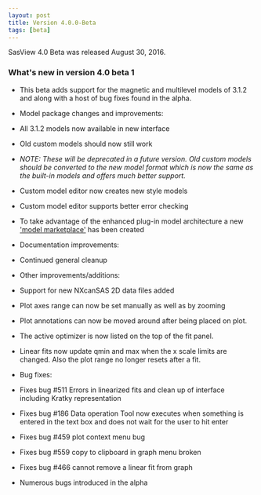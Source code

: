 ```yaml
---
layout: post
title: Version 4.0.0-Beta
tags: [beta]
---
```


SasView 4.0 Beta was released August 30, 2016.

### What's new in version 4.0 beta 1

*   This beta adds support for the magnetic and multilevel models of 3.1.2 and along with a host of bug fixes found in the alpha.
*   Model package changes and improvements:

*   All 3.1.2 models now available in new interface
*   Old custom models should now still work
*   _NOTE: These will be deprecated in a future version. Old custom models should be converted to the new model format which is now the same as the built-in models and offers much better support._
*   Custom model editor now creates new style models
*   Custom model editor supports better error checking

*   To take advantage of the enhanced plug-in model architecture a new ['model marketplace'](http://marketplace.sasview.org/) has been created
*   Documentation improvements:

*   Continued general cleanup

*   Other improvements/additions:

*   Support for new NXcanSAS 2D data files added
*   Plot axes range can now be set manually as well as by zooming
*   Plot annotations can now be moved around after being placed on plot.
*   The active optimizer is now listed on the top of the fit panel.
*   Linear fits now update qmin and max when the x scale limits are changed. Also the plot range no longer resets after a fit.

*   Bug fixes:

*   Fixes bug #511 Errors in linearized fits and clean up of interface including Kratky representation
*   Fixes bug #186 Data operation Tool now executes when something is entered in the text box and does not wait for the user to hit enter
*   Fixes bug #459 plot context menu bug
*   Fixes bug #559 copy to clipboard in graph menu broken
*   Fixes bug #466 cannot remove a linear fit from graph
*   Numerous bugs introduced in the alpha

